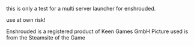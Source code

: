 this is only a test for a multi server launcher for enshrouded.

use at own risk!


Enshrouded is a registered product of Keen Games GmbH
Picture used is from the Steamsite of the Game
